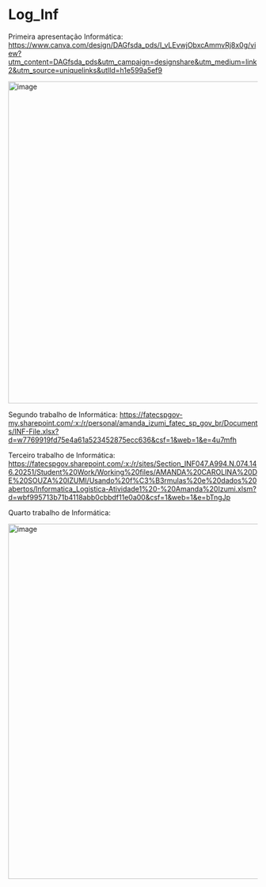 # Log_Inf

Primeira apresentação Informática:
https://www.canva.com/design/DAGfsda_pds/I_vLEvwjObxcAmmvRj8x0g/view?utm_content=DAGfsda_pds&utm_campaign=designshare&utm_medium=link2&utm_source=uniquelinks&utlId=h1e599a5ef9

<img width="650" alt="image" src="https://github.com/user-attachments/assets/0a09d2a8-e39e-42ca-bee7-d95274335fb4" />

Segundo trabalho de Informática: 
https://fatecspgov-my.sharepoint.com/:x:/r/personal/amanda_izumi_fatec_sp_gov_br/Documents/INF-File.xlsx?d=w7769919fd75e4a61a523452875ecc636&csf=1&web=1&e=4u7mfh

Terceiro trabalho de Informática:
https://fatecspgov.sharepoint.com/:x:/r/sites/Section_INF047.A994.N.074.146.20251/Student%20Work/Working%20files/AMANDA%20CAROLINA%20DE%20SOUZA%20IZUMI/Usando%20f%C3%B3rmulas%20e%20dados%20abertos/Informatica_Logistica-Atividade1%20-%20Amanda%20Izumi.xlsm?d=wbf995713b71b4118abb0cbbdf11e0a00&csf=1&web=1&e=bTngJp

Quarto trabalho de Informática:

<img width="717" alt="image" src="https://github.com/user-attachments/assets/633da6c4-efb8-42e9-b5d3-17852cc531cd" />




